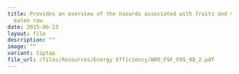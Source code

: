```yaml
---
title: Provides an overview of the hazards associated with fruits and vegetables
  eaten raw
date: 2015-06-23
layout: file
description: ""
image: ""
variant: tiptap
file_url: /files/Resources/Energy Efficiency/WHO_FSF_FOS_98_2.pdf
---
```

